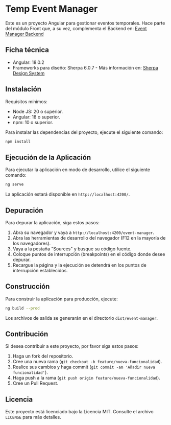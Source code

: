 # Temp Event Manager

Este es un proyecto Angular para gestionar eventos temporales. Hace parte del módulo Front que, a su vez, complementa el Backend en: [Event Manager Backend](https://github.com/helmunt1998/kata-event-manager-backend)

## Ficha técnica

* Angular: 18.0.2
* Frameworks para diseño: Sherpa 6.0.7 - Más información en: [Sherpa Design System](https://sherpadesignsystem.labdigitalbdbtvs.com/home)

## Instalación

Requisitos mínimos: 
 - Node JS: 20 o superior.
 - Angular: 18 o superior.
 - npm:  10 o superior.

Para instalar las dependencias del proyecto, ejecute el siguiente comando:    

```bash
npm install
```

## Ejecución de la Aplicación

Para ejecutar la aplicación en modo de desarrollo, utilice el siguiente comando:

```bash
ng serve
```

La aplicación estará disponible en `http://localhost:4200/`.

## Depuración

Para depurar la aplicación, siga estos pasos:

1. Abra su navegador y vaya a `http://localhost:4200/event-manager`.
2. Abra las herramientas de desarrollo del navegador (F12 en la mayoría de los navegadores).
3. Vaya a la pestaña "Sources" y busque su código fuente.
4. Coloque puntos de interrupción (breakpoints) en el código donde desee depurar.
5. Recargue la página y la ejecución se detendrá en los puntos de interrupción establecidos.

## Construcción

Para construir la aplicación para producción, ejecute:

```bash
ng build --prod
```

Los archivos de salida se generarán en el directorio `dist/event-manager`.

## Contribución

Si desea contribuir a este proyecto, por favor siga estos pasos:

1. Haga un fork del repositorio.
2. Cree una nueva rama (`git checkout -b feature/nueva-funcionalidad`).
3. Realice sus cambios y haga commit (`git commit -am 'Añadir nueva funcionalidad'`).
4. Haga push a la rama (`git push origin feature/nueva-funcionalidad`).
5. Cree un Pull Request.

## Licencia

Este proyecto está licenciado bajo la Licencia MIT. Consulte el archivo `LICENSE` para más detalles.